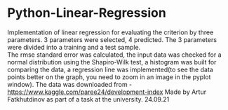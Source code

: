 # Python-Linear-Regression
Implementation of linear regression for evaluating the criterion by three parameters. 3 parameters were selected, 4 predicted. 
The 3 parameters were divided into a training and a test sample.  
The rmse standard error was calculated, the input data was checked for a normal distribution using the Shapiro-Wilk test, a histogram was built for comparing the data, 
a regression line was implemented(to see the data points better on the graph, you need to zoom in an image in the pyplot window). 
The data was downloaded from - https://www.kaggle.com/paree24/development-index
Made by Artur Fatkhutdinov as part of a task at the university.
24.09.21
